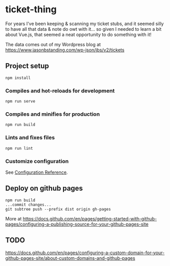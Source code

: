 # ticket-thing

For years I've been keeping & scanning my ticket stubs, and it seemed silly to have all that data & note do owt with it... so given I needed to learn a bit about Vue.js, that seemed a neat opportunity to do something with it!

The data comes out of my Wordpress blog at https://www.jasonbstanding.com/wp-json/jbs/v2/tickets

## Project setup

```
npm install
```

### Compiles and hot-reloads for development

```
npm run serve
```

### Compiles and minifies for production

```
npm run build
```

### Lints and fixes files

```
npm run lint
```

### Customize configuration

See [Configuration Reference](https://cli.vuejs.org/config/).

## Deploy on github pages

```
npm run build
...commit changes...
git subtree push --prefix dist origin gh-pages
```

More at https://docs.github.com/en/pages/getting-started-with-github-pages/configuring-a-publishing-source-for-your-github-pages-site

## TODO

https://docs.github.com/en/pages/configuring-a-custom-domain-for-your-github-pages-site/about-custom-domains-and-github-pages
